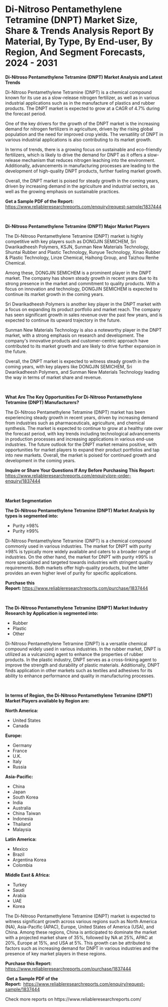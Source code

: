 <p><h1>Di-Nitroso Pentamethylene Tetramine (DNPT) Market Size, Share & Trends Analysis Report By Material, By Type, By End-user, By Region, And Segment Forecasts, 2024 - 2031</h1></p><p><strong>Di-Nitroso Pentamethylene Tetramine (DNPT) Market Analysis and Latest Trends</strong></p>
<p><p>Di-Nitroso Pentamethylene Tetramine (DNPT) is a chemical compound known for its use as a slow-release nitrogen fertilizer, as well as in various industrial applications such as in the manufacture of plastics and rubber products. The DNPT market is expected to grow at a CAGR of 4.7% during the forecast period.</p><p>One of the key drivers for the growth of the DNPT market is the increasing demand for nitrogen fertilizers in agriculture, driven by the rising global population and the need for improved crop yields. The versatility of DNPT in various industrial applications is also contributing to its market growth.</p><p>In terms of trends, there is a growing focus on sustainable and eco-friendly fertilizers, which is likely to drive the demand for DNPT as it offers a slow-release mechanism that reduces nitrogen leaching into the environment. Additionally, advancements in manufacturing processes are leading to the development of high-quality DNPT products, further fueling market growth.</p><p>Overall, the DNPT market is poised for steady growth in the coming years, driven by increasing demand in the agriculture and industrial sectors, as well as the growing emphasis on sustainable practices.</p></p>
<p><strong>Get a Sample PDF of the Report:&nbsp;</strong> <a href="https://www.reliableresearchreports.com/enquiry/request-sample/1837444">https://www.reliableresearchreports.com/enquiry/request-sample/1837444</a></p>
<p>&nbsp;</p>
<p><strong>Di-Nitroso Pentamethylene Tetramine (DNPT) Major Market Players</strong></p>
<p><p>The Di-Nitroso Pentamethylene Tetramine (DNPT) market is highly competitive with key players such as DONGJIN SEMICHEM, Sri Dwarikadheesh Polymers, KSJN, Sunman New Materials Technology, Shuntai Rubber and Plastic Technology, Runyue Technology, Xinao Rubber & Plastic Technology, Linze Chemical, Haihong Group, and Taizhou Renhe Chemical.</p><p>Among these, DONGJIN SEMICHEM is a prominent player in the DNPT market. The company has shown steady growth in recent years due to its strong presence in the market and commitment to quality products. With a focus on innovation and technology, DONGJIN SEMICHEM is expected to continue its market growth in the coming years.</p><p>Sri Dwarikadheesh Polymers is another key player in the DNPT market with a focus on expanding its product portfolio and market reach. The company has seen significant growth in sales revenue over the past few years, and is expected to continue its upward trajectory in the future.</p><p>Sunman New Materials Technology is also a noteworthy player in the DNPT market, with a strong emphasis on research and development. The company's innovative products and customer-centric approach have contributed to its market growth and are likely to drive further expansion in the future.</p><p>Overall, the DNPT market is expected to witness steady growth in the coming years, with key players like DONGJIN SEMICHEM, Sri Dwarikadheesh Polymers, and Sunman New Materials Technology leading the way in terms of market share and revenue.</p></p>
<p>&nbsp;</p>
<p><strong>What Are The Key Opportunities For Di-Nitroso Pentamethylene Tetramine (DNPT) Manufacturers?</strong></p>
<p><p>The Di-Nitroso Pentamethylene Tetramine (DNPT) market has been experiencing steady growth in recent years, driven by increasing demand from industries such as pharmaceuticals, agriculture, and chemical synthesis. The market is expected to continue to grow at a healthy rate over the forecast period, with key trends including technological advancements in production processes and increasing applications in various end-use industries. The future outlook for the DNPT market remains positive, with opportunities for market players to expand their product portfolios and tap into new markets. Overall, the market is poised for continued growth and development in the coming years.</p></p>
<p><strong>Inquire or Share Your Questions If Any Before Purchasing This Report:</strong> <a href="https://www.reliableresearchreports.com/enquiry/pre-order-enquiry/1837444">https://www.reliableresearchreports.com/enquiry/pre-order-enquiry/1837444</a></p>
<p>&nbsp;</p>
<p><strong>Market Segmentation</strong></p>
<p><strong>The Di-Nitroso Pentamethylene Tetramine (DNPT) Market Analysis by types is segmented into:</strong></p>
<p><ul><li>Purity ≥98%</li><li>Purity ≥99%</li></ul></p>
<p><p>Di-Nitroso Pentamethylene Tetramine (DNPT) is a chemical compound commonly used in various industries. The market for DNPT with purity ≥98% is typically more widely available and caters to a broader range of industries. On the other hand, the market for DNPT with purity ≥99% is more specialized and targeted towards industries with stringent quality requirements. Both markets offer high-quality products, but the latter provides an even higher level of purity for specific applications.</p></p>
<p><strong>Purchase this Report:&nbsp;</strong><a href="https://www.reliableresearchreports.com/purchase/1837444">https://www.reliableresearchreports.com/purchase/1837444</a></p>
<p>&nbsp;</p>
<p><strong>The Di-Nitroso Pentamethylene Tetramine (DNPT) Market Industry Research by Application is segmented into:</strong></p>
<p><ul><li>Rubber</li><li>Plastic</li><li>Other</li></ul></p>
<p><p>Di-Nitroso Pentamethylene Tetramine (DNPT) is a versatile chemical compound widely used in various industries. In the rubber market, DNPT is utilized as a vulcanizing agent to enhance the properties of rubber products. In the plastic industry, DNPT serves as a cross-linking agent to improve the strength and durability of plastic materials. Additionally, DNPT finds application in other markets such as textiles and adhesives for its ability to enhance performance and quality in manufacturing processes.</p></p>
<p>&nbsp;</p>
<p><strong>In terms of Region, the Di-Nitroso Pentamethylene Tetramine (DNPT) Market Players available by Region are:</strong></p>
<p>
    <p> <strong> North America: </strong>
        <ul>
            <li>United States</li>
            <li>Canada</li>
        </ul>
        </p> 
    <p> <strong> Europe: </strong>
        <ul>
            <li>Germany</li>
            <li>France</li>
            <li>U.K.</li>
            <li>Italy</li>
            <li>Russia</li>
        </ul>
        </p> 
    <p> <strong> Asia-Pacific: </strong>
        <ul>
            <li>China</li>
            <li>Japan</li>
            <li>South Korea</li>
            <li>India</li>
            <li>Australia</li>
            <li>China Taiwan</li>
            <li>Indonesia</li>
            <li>Thailand</li>
            <li>Malaysia</li>
        </ul>
        </p> 
    <p> <strong> Latin America: </strong>
        <ul>
            <li>Mexico</li>
            <li>Brazil</li>
            <li>Argentina Korea</li>
            <li>Colombia</li>
        </ul>
        </p> 
    <p> <strong> Middle East & Africa: </strong>
        <ul>
            <li>Turkey</li>
            <li>Saudi</li>
            <li>Arabia</li>
            <li>UAE</li>
            <li>Korea</li>
        </ul>
    </p>
    </p>
<p><p>The Di-Nitroso Pentamethylene Tetramine (DNPT) market is expected to witness significant growth across various regions such as North America (NA), Asia-Pacific (APAC), Europe, United States of America (USA), and China. Among these regions, China is anticipated to dominate the market with a projected market share of 35%, followed by NA at 25%, APAC at 20%, Europe at 15%, and USA at 5%. This growth can be attributed to factors such as increasing demand for DNPT in various industries and the presence of key market players in these regions.</p></p>
<p><strong>Purchase this Report: </strong><a href="https://www.reliableresearchreports.com/purchase/1837444">https://www.reliableresearchreports.com/purchase/1837444</a></p>
<p>&nbsp;<strong>Get a Sample PDF of the Report:&nbsp;&nbsp;</strong><a href="https://www.reliableresearchreports.com/enquiry/request-sample/1837444">https://www.reliableresearchreports.com/enquiry/request-sample/1837444</a></p>
<p><strong></strong></p>
<p>Check more reports on https://www.reliableresearchreports.com/</p>